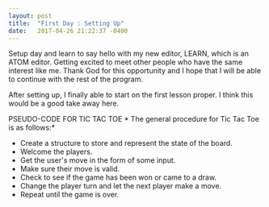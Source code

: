 ```yaml
---
layout: post
title:  "First Day : Setting Up"
date:   2017-04-26 21:22:37 -0400
---
```



Setup day and learn to say hello with my new editor, LEARN, which is an ATOM editor. Getting excited to meet other people who have the same interest like me. Thank God for this opportunity and I hope that I will be able to continue with the rest of the program. 

After setting up, I finally able to start on the first lesson proper. I think this would be a good take away here.

PSEUDO-CODE FOR TIC TAC TOE
*
The general procedure for Tic Tac Toe is as follows:*

* Create a structure to store and represent the state of the board.
* Welcome the players.
* Get the user's move in the form of some input.
* Make sure their move is valid.
* Check to see if the game has been won or came to a draw.
* Change the player turn and let the next player make a move.
* Repeat until the game is over.
